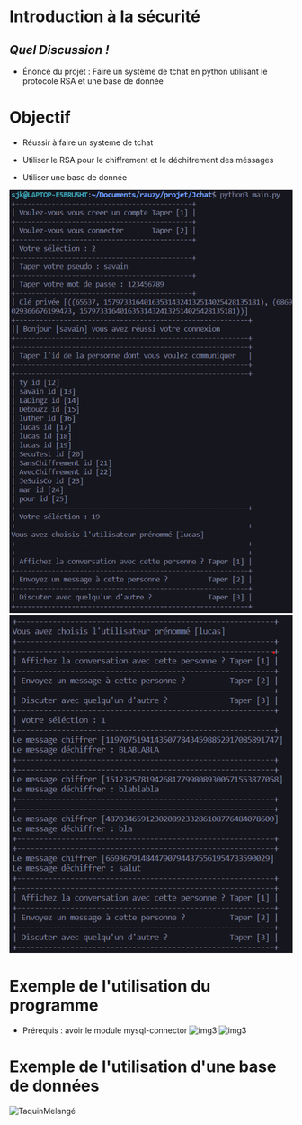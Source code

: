 # __Introduction à la sécurité__

## _Quel Discussion !_

- Énoncé du projet : Faire un système de tchat en python utilisant le protocole RSA et une base de donnée

# Objectif

- Réussir à faire un systeme de tchat

- Utiliser le RSA pour le chiffrement et le déchifrement des méssages
- Utiliser une base de donnée

![img](/image/main.PNG)
![img2](/image/main1.PNG)

# Exemple de l'utilisation du programme
- Prérequis : avoir le module mysql-connector
![img3](/image/base1.png)
![img3](/image/base2.png)
# Exemple de l'utilisation d'une base de données 

![TaquinMelangé](/uploads/ea7a3dfa21b648fc20c668943d823cfb/TaquinMelangé.png)
